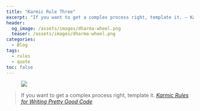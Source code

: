 ```yaml
---
title: "Karmic Rule Three"
excerpt: "If you want to get a complex process right, template it. – Karmic Rules for Writing Pretty Good Code"
header:
  og_image: /assets/images/dharma-wheel.png
  teaser: /assets/images/dharma-wheel.png
categories:
  - Blog
tags:
  - rules
  - quote
toc: false
---
```


<figure class="align-left" style="margin-top: 10px; margin-bottom: 10px; width: 150px;">
    <img src="{{ site.url }}{{ site.baseurl }}/assets/images/dharma-wheel.png">
</figure>

> If you want to get a complex process right, template it.
> <cite><a href="https://github.com/karmaniverous/rules">Karmic Rules for
> Writing Pretty Good Code</a></cite>
